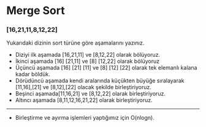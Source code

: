 # Merge Sort
### [16,21,11,8,12,22]
Yukarıdaki dizinin sort türüne göre aşamalarını yazınız.
- Diziyi ilk aşamada [16,21,11] ve [8,12,22] olarak bölüyoruz.
- İkinci aşamada [16] [21,11] ve [8] [12,22] olarak bölüyoruz
- Üçüncü aşamada [16] [21] [11] ve [8] [12] [22] olarak tek elemanlı kalana kadar böldük.
- Dörüdüncü aşamada kendi aralarında küçükten büyüğe sıralayarak [11,16],[21]  ve [8,12],[22] olacak şekilde birleştiriyoruz. 
- Beşinci aşamada[11,16,21] ve [8,12,22] olarak birleştiriyoruz.
- Altıncı aşamada [8,11,12,16,21,22]  olarak birleştiriyoruz.
---
- Birleştirme ve ayırma işlemleri yaptığımız için O(nlogn).
